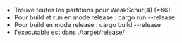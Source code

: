 - Trouve toutes les partitions pour WeakSchur(4) (=66).
- Pour build et run en mode release : cargo run --release
- Pour build en mode release : cargo build --release
- l'executable est dans ./target/release/
